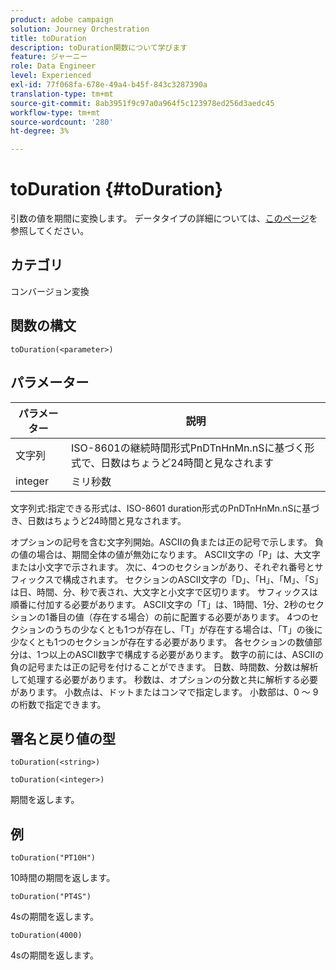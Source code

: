 ```yaml
---
product: adobe campaign
solution: Journey Orchestration
title: toDuration
description: toDuration関数について学びます
feature: ジャーニー
role: Data Engineer
level: Experienced
exl-id: 77f068fa-678e-49a4-b45f-843c3287390a
translation-type: tm+mt
source-git-commit: 8ab3951f9c97a0a964f5c123978ed256d3aedc45
workflow-type: tm+mt
source-wordcount: '280'
ht-degree: 3%

---
```


# toDuration {#toDuration}

引数の値を期間に変換します。 データタイプの詳細については、[このページ](../expression/data-types.md)を参照してください。

## カテゴリ

コンバージョン変換

## 関数の構文

`toDuration(<parameter>)`

## パラメーター

| パラメーター | 説明 |
|--- |--- |
| 文字列 | ISO-8601の継続時間形式PnDTnHnMn.nSに基づく形式で、日数はちょうど24時間と見なされます |
| integer | ミリ秒数 |

文字列式:指定できる形式は、ISO-8601 duration形式のPnDTnHnMn.nSに基づき、日数はちょうど24時間と見なされます。

オプションの記号を含む文字列開始。ASCIIの負または正の記号で示します。 負の値の場合は、期間全体の値が無効になります。 ASCII文字の「P」は、大文字または小文字で示されます。 次に、4つのセクションがあり、それぞれ番号とサフィックスで構成されます。 セクションのASCII文字の「D」、「H」、「M」、「S」は日、時間、分、秒で表され、大文字と小文字で区切ります。 サフィックスは順番に付加する必要があります。 ASCII文字の「T」は、1時間、1分、2秒のセクションの1番目の値（存在する場合）の前に配置する必要があります。 4つのセクションのうちの少なくとも1つが存在し、「T」が存在する場合は、「T」の後に少なくとも1つのセクションが存在する必要があります。 各セクションの数値部分は、1つ以上のASCII数字で構成する必要があります。 数字の前には、ASCIIの負の記号または正の記号を付けることができます。 日数、時間数、分数は解析して処理する必要があります。 秒数は、オプションの分数と共に解析する必要があります。 小数点は、ドットまたはコンマで指定します。 小数部は、0 ～ 9の桁数で指定できます。

## 署名と戻り値の型

`toDuration(<string>)`

`toDuration(<integer>)`

期間を返します。

## 例

`toDuration("PT10H")`

10時間の期間を返します。

`toDuration("PT4S")`

4sの期間を返します。

`toDuration(4000)`

4sの期間を返します。
